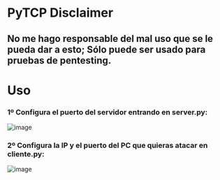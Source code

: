 # PyTCP Disclaimer
## No me  hago responsable del mal uso que se le pueda dar a esto; Sólo puede ser usado para pruebas de pentesting.

# Uso
### 1º Configura el puerto del servidor entrando en server.py:
![image](https://github.com/Danucosukosuko/PyTCP/assets/71569318/4c46aab1-a4a7-4077-b6c9-55b8475e75b4)

### 2º  Configura la IP y el puerto del PC que quieras atacar en cliente.py:
![image](https://github.com/Danucosukosuko/PyTCP/assets/71569318/1a2ccbc3-9fc4-4289-ae76-f5c0079e7705)
